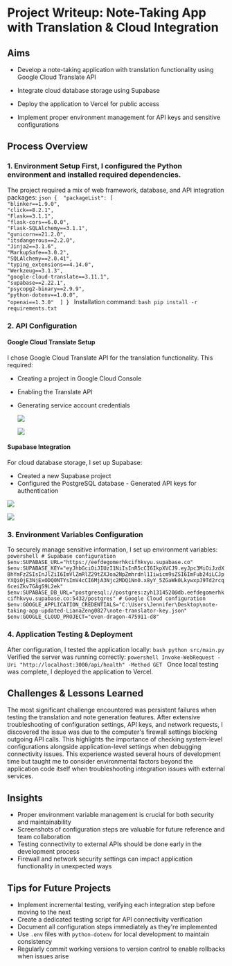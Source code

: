 # Project Writeup: Note-Taking App with Translation & Cloud Integration 

## Aims 

 - Develop a note-taking application with translation functionality using Google Cloud Translate API 

- Integrate cloud database storage using Supabase

 - Deploy the application to Vercel for public access 

- Implement proper environment management for API keys and sensitive configurations 

## Process Overview 

### 1. Environment Setup First, I configured the Python environment and installed required dependencies. 

The project required a mix of web framework, database, and API integration packages: ```json {  "packageList": [                                        "blinker==1.9.0",                                                    "click==8.2.1",                                                  "Flask==3.1.1",                                                     "flask-cors==6.0.0",                                                    "Flask-SQLAlchemy==3.1.1",                                    "gunicorn==21.2.0",                                          "itsdangerous==2.2.0",                                           "Jinja2==3.1.6",                                             "MarkupSafe==3.0.2",                                          "SQLAlchemy==2.0.41",                                      "typing_extensions==4.14.0",                                   "Werkzeug==3.1.3",                                                     "google-cloud-translate==3.11.1",                                  "supabase==2.22.1",                                                   "psycopg2-binary==2.9.9",                                              "python-dotenv==1.0.0",                                         "openai==1.3.0"  ] } ```
Installation command: 
```bash pip install -r requirements.txt ``` 

### 2. API Configuration 

#### Google Cloud Translate Setup 
I chose Google Cloud Translate API for the translation functionality. This required: 
- Creating a project in Google Cloud Console 

- Enabling the Translate API 

- Generating service account credentials 

  ![](C:\Users\Jennifer\Desktop\sem1\COMP5241\Lab2\fbe16e2d4df3cd4462228012b21e56e7.png)

  ![](C:\Users\Jennifer\Desktop\sem1\COMP5241\Lab2\44af9e6ce443c67b0f44a1edd5ff3ded.png)

 #### Supabase Integration

For cloud database storage, I set up Supabase: 
- Created a new Supabase project 
- Configured the PostgreSQL database - Generated API keys for authentication

![](C:\Users\Jennifer\Desktop\sem1\COMP5241\Lab2\3b621395d78ea7607f49081a25e80e79.png)

![](C:\Users\Jennifer\Desktop\sem1\COMP5241\Lab2\0456ce3a2d645bfc2e1b6b646f36cc09.png)

### 3. Environment Variables Configuration 
To securely manage sensitive information, I set up environment variables: 
```powershell # Supabase configuration $env:SUPABASE_URL="https://eefdegomerhkcifhkvyu.supabase.co" $env:SUPABASE_KEY="eyJhbGciOiJIUzI1NiIsInR5cCI6IkpXVCJ9.eyJpc3MiOiJzdXBhYmFzZSIsInJlZiI6ImVlZmRlZ29tZXJoa2NpZmhrdnl1Iiwicm9sZSI6ImFub24iLCJpYXQiOjE3NjExODQ0NTYsImV4cCI6MjA3Njc2MDQ1Nn0.x8yY_5ZGaWk0LkywxpJ9Td2rcq6ceiZkv7GAgS9L2ek" $env:SUPABASE_DB_URL="postgresql://postgres:zyh1314520@db.eefdegomerhkcifhkvyu.supabase.co:5432/postgres" # Google Cloud configuration $env:GOOGLE_APPLICATION_CREDENTIALS="C:\Users\Jennifer\Desktop\note-taking-app-updated-LianaZeng0827\note-translator-key.json" $env:GOOGLE_CLOUD_PROJECT="even-dragon-475911-d8" ```
### 4. Application Testing & Deployment 
After configuration, I tested the application locally: 
```bash python src/main.py ```
Verified the server was running correctly:
```powershell Invoke-WebRequest -Uri "http://localhost:3000/api/health" -Method GET ``` 
Once local testing was complete, I deployed the application to Vercel. 
## Challenges & Lessons Learned 
The most significant challenge encountered was persistent failures when testing the translation and note generation features. After extensive troubleshooting of configuration settings, API keys, and network requests, I discovered the issue was due to the computer's firewall settings blocking outgoing API calls. This highlights the importance of checking system-level configurations alongside application-level settings when debugging connectivity issues. 
This experience wasted several hours of development time but taught me to consider environmental factors beyond the application code itself when troubleshooting integration issues with external services. 
## Insights 
- Proper environment variable management is crucial for both security and maintainability
- Screenshots of configuration steps are valuable for future reference and team collaboration 
- Testing connectivity to external APIs should be done early in the development process 
- Firewall and network security settings can impact application functionality in unexpected ways 
## Tips for Future Projects 
- Implement incremental testing, verifying each integration step before moving to the next 
-  Create a dedicated testing script for API connectivity verification 
-  Document all configuration steps immediately as they're implemented 
-  Use `.env` files with `python-dotenv` for local development to maintain consistency 
-  Regularly commit working versions to version control to enable rollbacks when issues arise